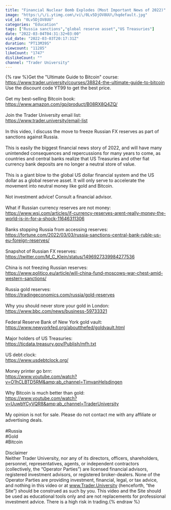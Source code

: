 ```yaml
---
title: "Financial Nuclear Bomb Explodes (Most Important News of 2022)"
image: "https:\/\/i.ytimg.com\/vi\/0Lv5DjOV8UU\/hqdefault.jpg"
vid_id: "0Lv5DjOV8UU"
categories: "Education"
tags: ["Russia sanctions","global reserve asset","US Treasuries"]
date: "2022-03-04T04:31:32+03:00"
vid_date: "2022-03-03T20:17:31Z"
duration: "PT13M39S"
viewcount: "11285"
likeCount: "1747"
dislikeCount: ""
channel: "Trader University"
---
```

{% raw %}Get the &quot;Ultimate Guide to Bitcoin&quot; course:<br /><a rel="nofollow" target="blank" href="https://www.trader.university/courses/38824-the-ultimate-guide-to-bitcoin">https://www.trader.university/courses/38824-the-ultimate-guide-to-bitcoin</a><br />Use the discount code YT99 to get the best price.<br /><br />Get my best-selling Bitcoin book:<br /><a rel="nofollow" target="blank" href="https://www.amazon.com/gp/product/B08RX8Q4ZQ/">https://www.amazon.com/gp/product/B08RX8Q4ZQ/</a><br /><br />Join the Trader University email list:<br /><a rel="nofollow" target="blank" href="https://www.trader.university/email-list">https://www.trader.university/email-list</a><br /><br />In this video, I discuss the move to freeze Russian FX reserves as part of sanctions against Russia.<br /><br />This is easily the biggest financial news story of 2022, and will have many unintended consequences and repercussions for many years to come, as countries and central banks realize that US Treasuries and other fiat currency bank deposits are no longer a neutral store of value.<br /><br />This is a giant blow to the global US dollar financial system and the US dollar as a global reserve asset. It will only serve to accelerate the movement into neutral money like gold and Bitcoin.<br /><br />Not investment advice! Consult a financial advisor.<br /><br />What if Russian currency reserves are not money:<br /><a rel="nofollow" target="blank" href="https://www.wsj.com/articles/if-currency-reserves-arent-really-money-the-world-is-in-for-a-shock-11646311306">https://www.wsj.com/articles/if-currency-reserves-arent-really-money-the-world-is-in-for-a-shock-11646311306</a><br /><br />Banks stopping Russia from accessing reserves:<br /><a rel="nofollow" target="blank" href="https://fortune.com/2022/03/03/russia-sanctions-central-bank-ruble-us-eu-foreign-reserves/">https://fortune.com/2022/03/03/russia-sanctions-central-bank-ruble-us-eu-foreign-reserves/</a><br /><br />Snapshot of Russian FX reserves:<br /><a rel="nofollow" target="blank" href="https://twitter.com/M_C_Klein/status/1496927339984277536">https://twitter.com/M_C_Klein/status/1496927339984277536</a><br /><br />China is not freezing Russian reserves:<br /><a rel="nofollow" target="blank" href="https://www.politico.eu/article/will-china-fund-moscows-war-chest-amid-western-sanctions/">https://www.politico.eu/article/will-china-fund-moscows-war-chest-amid-western-sanctions/</a><br /><br />Russia gold reserves:<br /><a rel="nofollow" target="blank" href="https://tradingeconomics.com/russia/gold-reserves">https://tradingeconomics.com/russia/gold-reserves</a><br /><br />Why you should never store your gold in London:<br /><a rel="nofollow" target="blank" href="https://www.bbc.com/news/business-59733321">https://www.bbc.com/news/business-59733321</a><br /><br />Federal Reserve Bank of New York gold vault:<br /><a rel="nofollow" target="blank" href="https://www.newyorkfed.org/aboutthefed/goldvault.html">https://www.newyorkfed.org/aboutthefed/goldvault.html</a><br /><br />Major holders of US Treasuries:<br /><a rel="nofollow" target="blank" href="https://ticdata.treasury.gov/Publish/mfh.txt">https://ticdata.treasury.gov/Publish/mfh.txt</a><br /><br />US debt clock:<br /><a rel="nofollow" target="blank" href="https://www.usdebtclock.org/">https://www.usdebtclock.org/</a><br /><br />Money printer go brrr:<br /><a rel="nofollow" target="blank" href="https://www.youtube.com/watch?v=O1hCLBTD5RM&amp;ab_channel=TimvanHelsdingen">https://www.youtube.com/watch?v=O1hCLBTD5RM&amp;ab_channel=TimvanHelsdingen</a><br /><br />Why Bitcoin is much better than gold:<br /><a rel="nofollow" target="blank" href="https://www.youtube.com/watch?v=UuwbYCyVQR8&amp;ab_channel=TraderUniversity">https://www.youtube.com/watch?v=UuwbYCyVQR8&amp;ab_channel=TraderUniversity</a><br /> <br />My opinion is not for sale. Please do not contact me with any affiliate or advertising deals.<br /><br />#Russia<br />#Gold<br />#Bitcoin<br /><br />Disclaimer<br />Neither Trader University, nor any of its directors, officers, shareholders, personnel, representatives, agents, or independent contractors (collectively, the “Operator Parties”) are licensed financial advisors, registered investment advisors, or registered broker-dealers. None of the Operator Parties are providing investment, financial, legal, or tax advice, and nothing in this video or at www.Trader.University (henceforth, “the Site”) should be construed as such by you. This video and the Site should be used as educational tools only and are not replacements for professional investment advice. There is a high risk in trading.{% endraw %}
